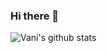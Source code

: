 ### Hi there 👋

  <img align="center" src="https://github-readme-stats.vercel.app/api?username=vanichug&show_icons=true&theme=radical" alt="Vani's github stats" />
<br>
